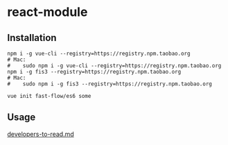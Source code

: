 # react-module

## Installation

```shell
npm i -g vue-cli --registry=https://registry.npm.taobao.org
# Mac:
#    sudo npm i -g vue-cli --registry=https://registry.npm.taobao.org
npm i -g fis3 --registry=https://registry.npm.taobao.org
# Mac:
#    sudo npm i -g fis3 --registry=https://registry.npm.taobao.org
```

```shell
vue init fast-flow/es6 some
```

## Usage

[developers-to-read.md](./template/developers-to-read.md)
